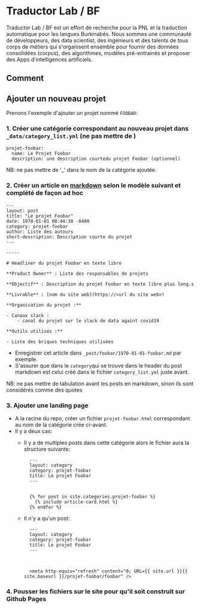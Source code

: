 # Traductor Lab / BF

Traductor Lab / BF est un effort de recherche pour la PNL et la traduction automatique pour les langues Burkinabés. Nous sommes une communauté de développeurs, des data scientist, des ingénieurs et des talents de tous corps de métiers qui s'organisent ensemble pour fournir des données consolidées (corpus), des algorithmes, modéles pré-entrainés et proposer des Apps d'intelligences artificiels.



## Comment

## Ajouter un nouveau projet

Prenons l'exemple d'ajouter un projet nommé `FOOBAR`:

### 1. Créer une catégorie correspondant au nouveau projet dans `_data/category_list.yml` (ne pas mettre de )
	
	projet-foobar:
	  name: Le Projet Foobar
	  description: une description courtedu projet Foobar (optionnel)
		  
NB: ne pas mettre de '_' dans le nom de la catégorie ajoutée.
	
	  
### 2. Créer un article en [markdown](https://wprock.fr/blog/markdown-syntaxe/) selon le modèle suivant et complété de façon ad hoc
		
	---
	layout: post
	title: "Le projet Foobar"
	date: 1970-01-01 08:44:38 -0400 
	category: projet-foobar
	author: Liste des autours
	short-description: Description courte du projet
	---
	
	-----
	
	# Headliner du projet Foobar en texte libre
	
	**Product Owner** : Liste des responsables de projets		
	
	**Objectif** : Description du projet Foobar en texte libre plus long.s
	
	**Livrable** : [nom du site web](https://<url du site web>)
	
	**Organisation du projet :**
	
	- Canaux slack :
	    - canal du projet sur le slack de data againt covid19
	
	**Outils utilisés :**
	
	- Liste des briques techniques utilisées

- Enregistrer cet article dans `_post/foobar/1970-01-01-foobar.md` par exemple.
- S'assurer que dans le `category`qui se trouve dans le header du post markdown est celui créé dans le fichier `category_list.yml` juste avant.

NB: ne pas mettre de tabulation avant les posts en markdown, sinon ils sont considérés comme des quotes
	
### 3. Ajouter une landing page

- A la racine du repo, créer un fichier `projet-foobar.html` correspondant au nom de la catégorie crée ci-avant.
- Il y a deux cas:
	- Il y a de multiples posts dans cette catégorie alors le fichier aura la structure suivante:

			---
			layout: category
			category: projet-foobar
			title: Le projet Foobar
			---
			
			
			{% for post in site.categories.projet-foobar %}
			  {% include article-card.html %}
			{% endfor %}

		
	- Il n'y a qu'un post:

			---
			layout: category
			category: projet-foobar
			title: Le projet Foobar
			---
			
			
			
			<meta http-equiv="refresh" content="0; URL={{ site.url }}{{ site.baseurl }}/projet-foobar/foobar" />
				
### 4. Pousser les fichiers sur le site pour qu'il soit construit sur Github Pages








